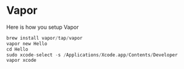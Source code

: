 # Vapor

Here is how you setup Vapor

```swift
brew install vapor/tap/vapor
vapor new Hello
cd Hello
sudo xcode-select -s /Applications/Xcode.app/Contents/Developer
vapor xcode
```





